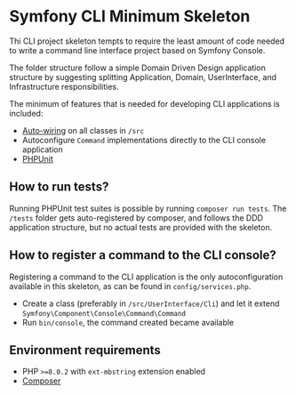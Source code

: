 Symfony CLI Minimum Skeleton
============================

Thi CLI project skeleton tempts to require the least amount of code needed to write a command line interface project
based on Symfony Console.

The folder structure follow a simple Domain Driven Design application structure by suggesting splitting Application,
Domain, UserInterface, and Infrastructure responsibilities.

The minimum of features that is needed for developing CLI applications is included:

* [Auto-wiring](https://symfony.com/doc/current/service_container/autowiring.html) on all classes in `/src`
* Autoconfigure `Command` implementations directly to the CLI console application
* [PHPUnit](https://phpunit.de/)

## How to run tests?

Running PHPUnit test suites is possible by running `composer run tests`. The `/tests` folder gets auto-registered by
composer, and follows the DDD application structure, but no actual tests are provided with the skeleton.

## How to register a command to the CLI console?

Registering a command to the CLI application is the only autoconfiguration available in this skeleton, as can be found
in `config/services.php`.

* Create a class (preferably in `/src/UserInterface/Cli`) and let it extend `Symfony\Component\Console\Command\Command`
* Run `bin/console`, the command created became available

## Environment requirements

* PHP `>=8.0.2` with `ext-mbstring` extension enabled
* [Composer](https://getcomposer.org/)
